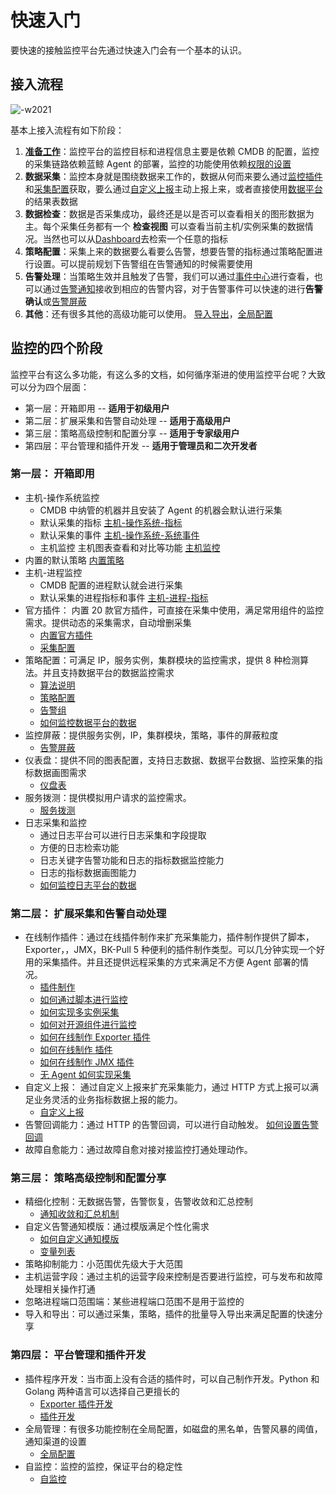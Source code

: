 # 快速入门

要快速的接触监控平台先通过快速入门会有一个基本的认识。

## 接入流程

![-w2021](media/15800415288588.jpg)

基本上接入流程有如下阶段：

1. **[准备工作](prepare.md)**：监控平台的监控目标和进程信息主要是依赖 CMDB 的配置，监控的采集链路依赖蓝鲸 Agent 的部署，监控的功能使用依赖[权限的设置](../functions/global/permissions.md)
2. **数据采集**：监控本身就是围绕数据来工作的，数据从何而来要么通过[监控插件](../functions/conf/plugins.md)和[采集配置](../functions/conf/collect-tasks.md)获取，要么通过[自定义上报](../functions/conf/custom-report.md)主动上报上来，或者直接使用[数据平台](../guide/bigdata_monitor.md)的结果表数据
3. **数据检查**：数据是否采集成功，最终还是以是否可以查看相关的图形数据为主。每个采集任务都有一个 **检查视图** 可以查看当前主机/实例采集的数据情况。当然也可以从[Dashboard](../functions/report/dashboard.md)去检索一个任意的指标
4. **策略配置**：采集上来的数据要么看要么告警，想要告警的指标通过策略配置进行设置。可以提前规划下告警组在告警通知的时候需要使用
5. **告警处理**：当策略生效并且触发了告警，我们可以通过[事件中心](../functions/analyze/event.md)进行查看，也可以通过[告警通知](../functions/conf/rules.md)接收到相应的告警内容，对于告警事件可以快速的进行**告警确认**或[告警屏蔽](../functions/conf/block.md)
6. **其他**：还有很多其他的高级功能可以使用。 [导入导出](../functions/conf/import-export.md)，[全局配置](../functions/global/admin-config.md)

## 监控的四个阶段

监控平台有这么多功能，有这么多的文档，如何循序渐进的使用监控平台呢？大致可以分为四个层面： 

* 第一层：开箱即用               -- **适用于初级用户** 
* 第二层：扩展采集和告警自动处理   -- **适用于高级用户** 
* 第三层：策略高级控制和配置分享   -- **适用于专家级用户**
* 第四层：平台管理和插件开发   -- **适用于管理员和二次开发者**

### 第一层： 开箱即用

* 主机-操作系统监控 
    * CMDB 中纳管的机器并且安装了 Agent 的机器会默认进行采集
    * 默认采集的指标 [主机-操作系统-指标](../functions/addenda/host-metrics.md)
    * 默认采集的事件 [主机-操作系统-系统事件](../functions/addenda/host-events.md)
    * 主机监控 主机图表查看和对比等功能 [主机监控](../functions/scene/host-monitor.md)
* 内置的默认策略 [内置策略](../functions/addenda/builtin-rules.md)
* 主机-进程监控
    * CMDB 配置的进程默认就会进行采集
    * 默认采集的进程指标和事件 [主机-进程-指标](../functions/addenda/process-metrics.md)
* 官方插件： 内置 20 款官方插件，可直接在采集中使用，满足常用组件的监控需求。提供动态的采集需求，自动增删采集
    * [内置官方插件](../functions/addenda/builtin-plugins.md)
    * [采集配置](../functions/conf/collect-tasks.md)
* 策略配置：可满足 IP，服务实例，集群模块的监控需求，提供 8 种检测算法。并且支持数据平台的数据监控需求
    * [算法说明](../functions/addenda/algorithms.md)
    * [策略配置](../functions/conf/rules.md)
    * [告警组](../functions/conf/alarm-group.md)
    * [如何监控数据平台的数据](../guide/bigdata_monitor.md)
* 监控屏蔽：提供服务实例，IP，集群模块，策略，事件的屏蔽粒度
     * [告警屏蔽](../functions/conf/block.md)
* 仪表盘：提供不同的图表配置，支持日志数据、数据平台数据、监控采集的指标数据画图需求
     * [仪盘表](../functions/report/dashboard.md)
* 服务拨测：提供模拟用户请求的监控需求。 
     * [服务拨测](../functions/scene/dial.md)
* 日志采集和监控
    * 通过日志平台可以进行日志采集和字段提取
    * 方便的日志检索功能
    * 日志关键字告警功能和日志的指标数据监控能力
    * 日志的指标数据画图能力
    * [如何监控日志平台的数据](../guide/log_monitor.md)

### 第二层： 扩展采集和告警自动处理

* 在线制作插件：通过在线插件制作来扩充采集能力，插件制作提供了脚本，Exporter，，JMX，BK-Pull 5 种便利的插件制作类型。可以几分钟实现一个好用的采集插件。并且还提供远程采集的方式来满足不方便 Agent 部署的情况。
    * [插件制作](../functions/conf/plugins.md)
    * [如何通过脚本进行监控](../guide/script_collect.md)
    * [如何实现多实例采集](../guide/multi_instance_monitor.md)
    * [如何对开源组件进行监控](../guide/component_monitor.md)
    * [如何在线制作 Exporter 插件](../guide/import_exporter.md)
    * [如何在线制作  插件](../guide/import_datadog_online.md)
    * [如何在线制作 JMX 插件](../guide/plugin_jmx.md)
    * [无 Agent 如何实现采集](../guide/noagent_monitor.md)
* 自定义上报： 通过自定义上报来扩充采集能力，通过 HTTP 方式上报可以满足业务灵活的业务指标数据上报的能力。 
    * [自定义上报](../functions/conf/custom-report.md)
* 告警回调能力：通过 HTTP 的告警回调，可以进行自动触发。    [如何设置告警回调](../guide/http_callback.md)
* 故障自愈能力：通过故障自愈对接对接监控打通处理动作。
    
    
### 第三层： 策略高级控制和配置分享

* 精细化控制：无数据告警，告警恢复，告警收敛和汇总控制
    *  [通知收敛和汇总机制](../functions/addenda/coverge.md)
* 自定义告警通知模版：通过模版满足个性化需求
    * [如何自定义通知模版](../guide/notify_case.md)
    * [变量列表](../functions/addenda/variables.md)
* 策略抑制能力：小范围优先级大于大范围
* 主机运营字段：通过主机的运营字段来控制是否要进行监控，可与发布和故障处理相关操作打通
* 忽略进程端口范围端：某些进程端口范围不是用于监控的
* 导入和导出：可以通过采集，策略，插件的批量导入导出来满足配置的快速分享

### 第四层： 平台管理和插件开发

* 插件程序开发：当市面上没有合适的插件时，可以自己制作开发。Python 和 Golang 两种语言可以选择自己更擅长的
    * [Exporter 插件开发](../dev/plugin_exporter_dev.md)
    * [插件开发](../dev/plugin_datadog_dev.md)
* 全局管理：有很多功能控制在全局配置，如磁盘的黑名单，告警风暴的阈值，通知渠道的设置
    * [全局配置](../functions/global/admin-config.md)
* 自监控：监控的监控，保证平台的稳定性
    * [自监控](../functions/global/self-monitor.md)

